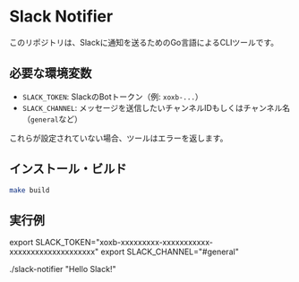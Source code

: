 # Slack Notifier

このリポジトリは、Slackに通知を送るためのGo言語によるCLIツールです。

## 必要な環境変数

- `SLACK_TOKEN`: SlackのBotトークン（例: `xoxb-...`）
- `SLACK_CHANNEL`: メッセージを送信したいチャンネルIDもしくはチャンネル名（`general`など）

これらが設定されていない場合、ツールはエラーを返します。

## インストール・ビルド

```bash
make build
```

## 実行例

export SLACK_TOKEN="xoxb-xxxxxxxxx-xxxxxxxxxxx-xxxxxxxxxxxxxxxxxxxx"
export SLACK_CHANNEL="#general"

./slack-notifier "Hello Slack!"
